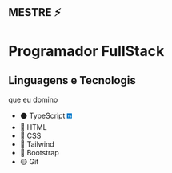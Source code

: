 ## MESTRE ⚡

<h1>Programador FullStack</h1>

<h2>Linguagens e Tecnologis</h2>
que eu domino
<ul>
  <li>⚫️ TypeScript
  <img src="png-transparent-typescript-hd-logo-thumbnail.png" width="10px"/></li>
  <li>🔴 HTML</li>
  <li>🔵 CSS </li>
  <li>🔵 Tailwind </li>
  <li>🔵 Bootstrap</li>
  <li>🟡 Git </li>
</ul>
<!--
**EDUARDOALMEIDARODRIGUES/EDUARDOALMEIDARODRIGUES** is a ✨ _special_ ✨ repository because its `README.md` (this file) appears on your GitHub profile.

Here are some ideas to get you started:

- 🔭 I’m currently working on ...
- 🌱 I’m currently learning ...
- 👯 I’m looking to collaborate on ...
- 🤔 I’m looking for help with ...
- 💬 Ask me about ...
- 📫 How to reach me: ...
- 😄 Pronouns: ...
- ⚡ Fun fact: ...
-->
